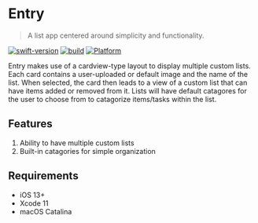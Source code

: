 # Entry
> A list app centered around simplicity and functionality.

[![swift-version](https://img.shields.io/badge/swift-5-brightgreen)](https://github.com/apple/swift)
[![build](https://img.shields.io/badge/build-passing-brightgreen)](https://developer.apple.com/documentation/swiftui)
[![Platform](https://img.shields.io/cocoapods/p/LFAlertController.svg?style=flat)](http://cocoapods.org/pods/LFAlertController)

Entry makes use of a cardview-type layout to display multiple custom lists. Each card contains a user-uploaded or default image and the name of the list. When selected, the card then leads to a view of a custom list that can have items added or removed from it. Lists will have default catagores for the user to choose from to catagorize items/tasks within the list.

## Features
1. Ability to have multiple custom lists
2. Built-in catagories for simple organization

## Requirements
- iOS 13+
- Xcode 11
- macOS Catalina
